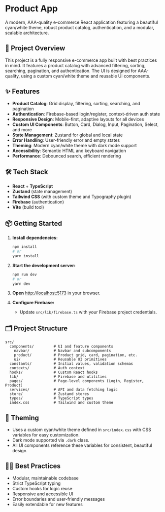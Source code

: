 # Product App

A modern, AAA-quality e-commerce React application featuring a beautiful cyan/white theme, robust product catalog, authentication, and a modular, scalable architecture.

## 🚀 Project Overview

This project is a fully responsive e-commerce app built with best practices in mind. It features a product catalog with advanced filtering, sorting, searching, pagination, and authentication. The UI is designed for AAA-quality, using a custom cyan/white theme and reusable UI components.

## ✨ Features

- **Product Catalog**: Grid display, filtering, sorting, searching, and pagination
- **Authentication**: Firebase-based login/register, context-driven auth state
- **Responsive Design**: Mobile-first, adaptive layouts for all devices
- **Custom UI Components**: Button, Card, Dialog, Input, Pagination, Select, and more
- **State Management**: Zustand for global and local state
- **Error Handling**: User-friendly error and empty states
- **Theming**: Modern cyan/white theme with dark mode support
- **Accessibility**: Semantic HTML and keyboard navigation
- **Performance**: Debounced search, efficient rendering

## 🛠️ Tech Stack

- **React** + **TypeScript**
- **Zustand** (state management)
- **Tailwind CSS** (with custom theme and Typography plugin)
- **Firebase** (authentication)
- **Vite** (build tool)

## 📦 Getting Started

1. **Install dependencies:**
   ```bash
   npm install
   # or
   yarn install
   ```
2. **Start the development server:**
   ```bash
   npm run dev
   # or
   yarn dev
   ```
3. **Open** [http://localhost:5173](http://localhost:5173) in your browser.

4. **Configure Firebase:**
   - Update `src/lib/firebase.ts` with your Firebase project credentials.

## 🗂️ Project Structure

```
src/
  components/         # UI and feature components
    navbar/           # Navbar and subcomponents
    product/          # Product grid, card, pagination, etc.
    ui/               # Reusable UI primitives
  constants/          # Initial values, validation schemas
  contexts/           # Auth context
  hooks/              # Custom React hooks
  lib/                # Firebase and utilities
  pages/              # Page-level components (Login, Register, Product)
  services/           # API and data fetching logic
  store/              # Zustand stores
  types/              # TypeScript types
  index.css           # Tailwind and custom theme
```

## 🎨 Theming

- Uses a custom cyan/white theme defined in `src/index.css` with CSS variables for easy customization.
- Dark mode supported via `.dark` class.
- All UI components reference these variables for consistent, beautiful design.

## 🧑‍💻 Best Practices

- Modular, maintainable codebase
- Strict TypeScript typing
- Custom hooks for logic reuse
- Responsive and accessible UI
- Error boundaries and user-friendly messages
- Easily extendable for new features

